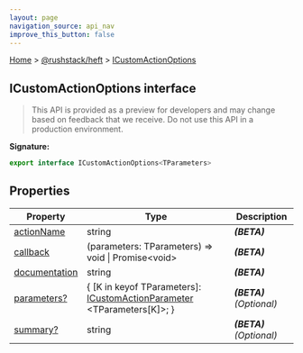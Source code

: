 ```yaml
---
layout: page
navigation_source: api_nav
improve_this_button: false
---
```



[Home](./index.md) &gt; [@rushstack/heft](./heft.md) &gt; [ICustomActionOptions](./heft.icustomactionoptions.md)

## ICustomActionOptions interface

> This API is provided as a preview for developers and may change based on feedback that we receive. Do not use this API in a production environment.
>


<b>Signature:</b>

```typescript
export interface ICustomActionOptions<TParameters>
```

## Properties

|  Property | Type | Description |
|  --- | --- | --- |
|  [actionName](./heft.icustomactionoptions.actionname.md) | string | <b><i>(BETA)</i></b> |
|  [callback](./heft.icustomactionoptions.callback.md) | (parameters: TParameters) =&gt; void \| Promise&lt;void&gt; | <b><i>(BETA)</i></b> |
|  [documentation](./heft.icustomactionoptions.documentation.md) | string | <b><i>(BETA)</i></b> |
|  [parameters?](./heft.icustomactionoptions.parameters.md) | { \[K in keyof TParameters\]: [ICustomActionParameter](./heft.icustomactionparameter.md) &lt;TParameters\[K\]&gt;; } | <b><i>(BETA)</i></b> <i>(Optional)</i> |
|  [summary?](./heft.icustomactionoptions.summary.md) | string | <b><i>(BETA)</i></b> <i>(Optional)</i> |
